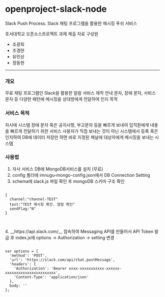 # openproject-slack-node
Slack Push Process. Slack 채팅 프로그램을 활용한 메시징 푸쉬 서비스

호서대학교 오픈소스프로젝트 과제 제출 자료
구성원
- 조광희
- 조경현
- 유민상
- 정동현
-------------------------------------

### 개요
무료 채팅 프로그램인 Slack을 활용한 알람 서비스 제작
안내 문자, 장애 문자, 서비스 문자 등 다양한 패턴에 메시징을 상대방에게 전달하여 인지 목적

### 서비스 목적
자사에 시스템 장애 문자 혹은 공지사항, 부고문자 등을 빠르게 보내여 임직원에게 내용을 빠르게 전달하기 위한 서비스
사용자가 직접 보내는 것이 아닌 시스템에서 등록 혹은 인지하여 DB에 데이터 저장만 하면 바로 지정된 채널에 대상자에게 메시징을 보내는 시스템

### 사용법
1. 자사 서비스 DB에 MongoDB서비스를 설치 (무료)
2. config 폴더에 imnugu-mongo-config.json에서 DB Connection Setting
3. schema에 slack.js 파일 확인 후 mongoDB 스키마 구조 확인
<pre>
<code>
{
  channel:"channel-TEST"
  text:"TEST 메시징 확인. 알람 확인"
  sendFlag:"N"
}
</pre>
</code>
4. __https://api.slack.com/__ 접속하여 Messaging API를 만들어서 API Token 발급 후 index.js에 options -> Authorization -> setting 변경
<pre>
<code>
var options = {
  'method': 'POST',
  'url': 'https://slack.com/api/chat.postMessage',
  'headers': {
    'Authorization': 'Bearer xxxx-xxxxxxxxxxx-xxxxxx-xxxxxxxxxxxxxxxxxxxxxxx',
    'Content-Type': 'application/json'
  },
  body: ''
};
</pre>
</code>
